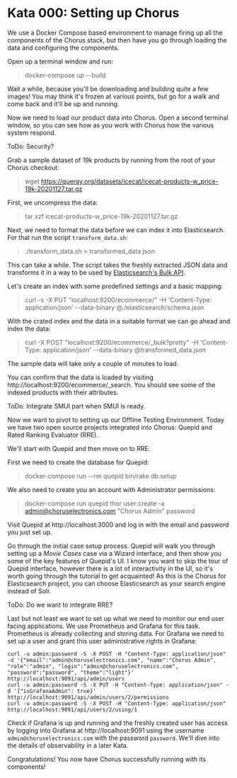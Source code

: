 # Kata 000: Setting up Chorus

We use a Docker Compose based environment to manage firing up all the components of the Chorus stack, but then have you go through loading the data and configuring the components.

Open up a terminal window and run:
> docker-compose up --build

Wait a while, because you'll be downloading and building quite a few images!  You may think it's frozen at various points, but go for a walk and come back and it'll be up and running.

Now we need to load our product data into Chorus.  Open a second terminal window, so you can see how as you work with Chorus how the various system respond.

ToDo: Security?

Grab a sample dataset of 19k products by running from the root of your Chorus checkout:

> wget https://querqy.org/datasets/icecat/icecat-products-w_price-19k-20201127.tar.gz

First, we uncompress the data:

> tar xzf icecat-products-w_price-19k-20201127.tar.gz

Next, we need to format the data before we can index it into Elasticsearch. For that run the script `transform_data.sh`:

> ./transform_data.sh > transformed_data.json

This can take a while. The script takes the freshly extracted JSON data and transforms it in a way to be used by [Elasticsearch's Bulk API](https://www.elastic.co/guide/en/elasticsearch/reference/current/docs-bulk.html).

Let's create an index with some predefined settings and a basic mapping: 

> curl -s -X PUT "localhost:9200/ecommerce/" -H 'Content-Type: application/json' --data-binary @./elasticsearch/schema.json

With the crated index and the data in a suitable format we can go ahead and index the data:

> curl -X POST "localhost:9200/ecommerce/_bulk?pretty" -H 'Content-Type: application/json' --data-binary @transformed_data.json

The sample data will take only a couple of minutes to load.

You can confirm that the data is loaded by visiting http://localhost:9200/ecommerce/_search. You should see some of the indexed products with their attributes.

ToDo: Integrate SMUI part when SMUI is ready.

Now we want to pivot to setting up our Offline Testing Environment.  Today we have two open source projects integrated into Chorus: Quepid and Rated Ranking Evaluator (RRE).

We'll start with Quepid and then move on to RRE.

First we need to create the database for Quepid:

> docker-compose run --rm quepid bin/rake db:setup

We also need to create you an account with Administrator permissions:

> docker-compose run quepid thor user:create -a admin@choruselectronics.com "Chorus Admin" password

Visit Quepid at http://localhost:3000 and log in with the email and password you just set up.

Go through the initial case setup process.  Quepid will walk you through setting up a _Movie Cases_ case via a Wizard interface, and then show you some of the key features of Quepid's UI.  I know you want to skip the tour of Quepid interface, however there is a lot of interactivity in the UI, so it's worth going through the tutorial to get acquainted! As this is the Chorus for Elasticsearch project, you can choose Elasticsearch as your search engine instead of Solr.

ToDo: Do we want to integrate RRE?

Last but not least we want to set up what we need to monitor our end user facing applications. We use Prometheus and Grafana for this task. Prometheus is already collecting and storing data. For Grafana we need to set up a user and grant this user administrative rights in Grafana:

```
curl -u admin:password -S -X POST -H "Content-Type: application/json" -d '{"email":"admin@choruselectronics.com", "name":"Chorus Admin", "role":"admin", "login":"admin@choruselectronics.com", "password":"password", "theme":"light"}' http://localhost:9091/api/admin/users
curl -u admin:password -S -X PUT -H "Content-Type: application/json" -d '{"isGrafanaAdmin": true}' http://localhost:9091/api/admin/users/2/permissions
curl -u admin:password -S -X POST -H "Content-Type: application/json" http://localhost:9091/api/users/2/using/1
```

Check if Grafana is up and running and the freshly created user has access by logging into Grafana at http://localhost:9091 using the username `admin@choruselectronics.com` with the password `password`. We'll dive into the details of observability in a later Kata.

Congratulations! You now have Chorus successfully running with its components!
